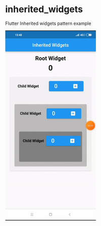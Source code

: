 # inherited_widgets

Flutter Inherited widgets pattern example

<img src="./inherited_widget.gif" alt="Inherited widget demo" height="600">
